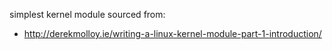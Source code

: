simplest kernel module sourced from:
  - http://derekmolloy.ie/writing-a-linux-kernel-module-part-1-introduction/
